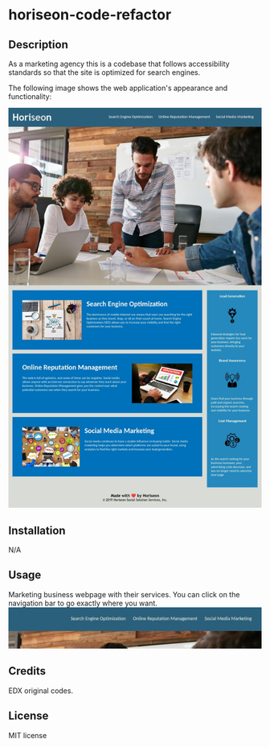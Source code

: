 # horiseon-code-refactor

## Description

As a marketing agency this is a codebase that follows accessibility standards so that the site is optimized for search engines.

The following image shows the web application's appearance and functionality:

![The Horiseon webpage includes a navigation bar, a header image, and cards with text and images at the bottom of the page.](assets\images\andyft-github-io-horiseon-code-refactor-.jpg)

## Installation

N/A

## Usage

Marketing business webpage with their services. You can click on the navigation bar to go exactly where you want. ![navigation bar](assets\images\navigation-bar.jpg)

## Credits

EDX original codes.

## License

MIT license